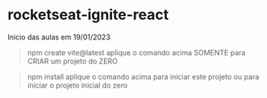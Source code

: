# rocketseat-ignite-react

Inicio das aulas em 19/01/2023

> npm create vite@latest
aplique o comando acima SOMENTE para CRIAR um projeto do ZERO

> npm install
aplique o comando acima para iniciar este projeto ou para iniciar o projeto inicial do zero

